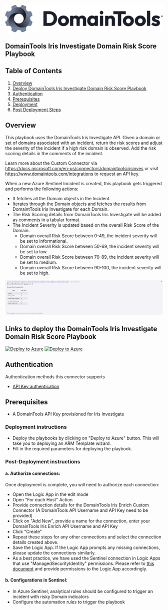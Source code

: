 ![DomainTools](./graphics/DomainTools.png)<br>
## DomainTools Iris Investigate Domain Risk Score Playbook
## Table of Contents

1. [Overview](#overview)
1. [Deploy DomainTools Iris Investigate Domain Risk Score Playbook](#deployplaybook)
1. [Authentication](#authentication)
1. [Prerequisites](#prerequisites)
1. [Deployment](#deployment)
1. [Post Deployment Steps](#postdeployment)


<a name="overview">

## Overview
This playbook uses the DomainTools Iris Investigate API. Given a domain or set of domains associated with an incident, return the risk scores and adjust the severity of the incident if a high risk domain is observed. Add the risk scoring details in the comments of the incident.
 
Learn more about the Custom Connector via https://docs.microsoft.com/en-us/connectors/domaintoolsirisinves or visit https://www.domaintools.com/integrations to request an API key.

When a new Azure Sentinel Incident is created, this playbook gets triggered and performs the following actions:

- It fetches all the Domain objects in the Incident.
- Iterates through the Domain objects and fetches the results from DomaintTools Iris Investigate for each Domain.
- The Risk Scoring details from DomainTools Iris Investigate will be added as comments in a tabular format.
- The Incident Severity is updated based on the overall Risk Score of the Domain: 
  - Domain overall Risk Score between 0-49, the incident severity will be set to informational.
  - Domain overall Risk Score between 50-69, the incident severity will be set to low.
  - Domain overall Risk Score between 70-89, the incident severity will be set to medium.
  - Domain overall Risk Score between 90-100, the incident severity will be set to high.

![Incident Comments](./graphics/comments1.png)

<a name="deployplaybook">

## Links to deploy the DomainTools Iris Investigate Domain Risk Score Playbook

[![Deploy to Azure](https://aka.ms/deploytoazurebutton)](https://portal.azure.com/#create/Microsoft.Template/uri/https%3A%2F%2Fraw.githubusercontent.com%2FAzure%2FAzure-Sentinel%2Fmaster%2FSolutions%2FDomainTools%2FPlaybooks%2FDomainTools_Iris_Investigate-Domain_Risk_Score_Playbook%2Fazuredeploy.json) [![Deploy to Azure](https://aka.ms/deploytoazuregovbutton)](https://portal.azure.us/#create/Microsoft.Template/uri/https%3A%2F%2Fraw.githubusercontent.com%2FAzure%2FAzure-Sentinel%2Fmaster%2FSolutions%2FDomainTools%2FPlaybooks%2FDomainTools_Iris_Investigate-Domain_Risk_Score_Playbook%2Fazuredeploy.json)

<a name="authentication">

## Authentication
Authentication methods this connector supports
 - [API Key authentication](https://www.domaintools.com/integrations)

<a name="prerequisites">

## Prerequisites
- A DomainTools API Key provisioned for Iris Investigate

<a name="deployment">

### Deployment instructions
- Deploy the playbooks by clicking on "Deploy to Azure" button. This will take you to deploying an ARM Template wizard.
- Fill in the required parameters for deploying the playbook.

<a name="postdeployment">

### Post-Deployment instructions
#### a. Authorize connections: 
Once deployment is complete, you will need to authorize each connection:
- Open the Logic App in the edit mode
- Open "For each Host" Action
- Provide connection details for the DomainTools Iris Enrich Custom Connector (A DomainTools API Username and API Key need to be provided)
- Click on "Add New", provide a name for the connection, enter your DomainTools Iris Enrich API Username and API Key
- Click "Create"
- Repeat these steps for any other connections and select the connection details created above.
- Save the Logic App. If the Logic App prompts any missing connections, please update the connections similarly.
- As a best practice, we have used the Sentinel connection in Logic Apps that use "ManagedSecurityIdentity" permissions. Please refer to [this document](https://techcommunity.microsoft.com/t5/microsoft-sentinel-blog/what-s-new-managed-identity-for-azure-sentinel-logic-apps/ba-p/2068204) and provide permissions to the Logic App accordingly.
#### b. Configurations in Sentinel:
- In Azure Sentinel, analytical rules should be configured to trigger an incident with risky Domain indicators 
- Configure the automation rules to trigger the playbook
